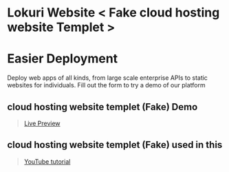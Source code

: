 # Lokuri Website < Fake cloud hosting website Templet >
# Easier Deployment
Deploy web apps of all kinds, from large scale enterprise APIs to static websites for individuals. Fill out the form to try a demo of our platform 

## cloud hosting website templet (Fake) Demo
 > [Live Preview](https://zen-carson-c10c9f.netlify.app)



## cloud hosting website templet (Fake) used in this 
  >[YouTube tutorial](https://www.youtube.com/watch?v=p0bGHP-PXD4)

